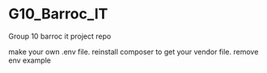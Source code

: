 # G10_Barroc_IT
Group 10 barroc it project repo

make your own .env file.
reinstall composer to get your vendor file.
remove env example
